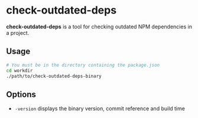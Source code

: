 # check-outdated-deps

**check-outdated-deps** is a tool for checking outdated NPM dependencies in a project.

## Usage

```bash
# You must be in the directory containing the package.json
cd workdir
./path/to/check-outdated-deps-binary
```

## Options

- `-version` displays the binary version, commit reference and build time